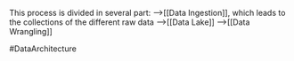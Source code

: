 This process is divided in several part:
-->[[Data Ingestion]], which leads to the collections of the different raw data
-->[[Data Lake]]
-->[[Data Wrangling]]

#DataArchitecture